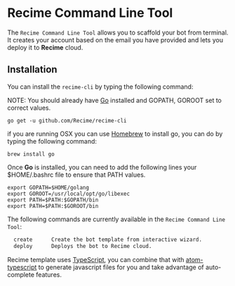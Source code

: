 # Recime Command Line Tool

The `Recime Command Line Tool` allows you to scaffold your bot from terminal. It creates your account based on the email you have provided and lets you deploy it to **Recime** cloud.


## Installation

You can install the `recime-cli` by typing the following command:

NOTE: You should already have [Go](https://golang.org/doc/install) installed and GOPATH, GOROOT set to correct values.

    go get -u github.com/Recime/recime-cli


if you are running OSX you can use [Homebrew](http://brew.sh/) to install go, you can do by typing the following command:

    brew install go


Once **Go** is installed, you can need to add the following lines your $HOME/.bashrc file to ensure that PATH values.

    export GOPATH=$HOME/golang
    export GOROOT=/usr/local/opt/go/libexec
    export PATH=$PATH:$GOPATH/bin
    export PATH=$PATH:$GOROOT/bin


The following commands are currently available in the `Recime Command Line Tool`:

```bash
  create      Create the bot template from interactive wizard.
  deploy      Deploys the bot to Recime cloud.

```

Recime template uses [TypeScript](https://www.typescriptlang.org/docs/tutorial.html), you can combine that with [atom-typescript](https://atom.io/packages/atom-typescript)  to generate javascript files for you and take advantage of auto-complete features.

